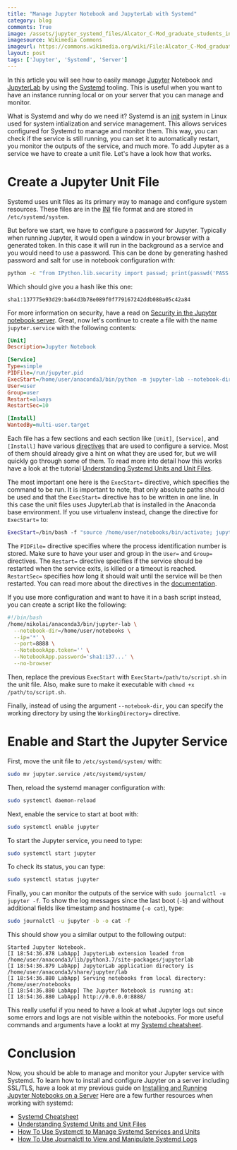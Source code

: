 ```yaml
---
title: "Manage Jupyter Notebook and JupyterLab with Systemd"
category: blog
comments: True
image: /assets/jupyter_systemd_files/Alcator_C-Mod_graduate_students_in_control_room.jpg
imagesource: Wikimedia Commons
imageurl: https://commons.wikimedia.org/wiki/File:Alcator_C-Mod_graduate_students_in_control_room.jpg
layout: post
tags: ['Jupyter', 'Systemd', 'Server']
---
```

In this article you will see how to easily manage [Jupyter](https://jupyter.org/) Notebook and [JupyterLab](https://jupyterlab.readthedocs.io/en/stable/) by using the [Systemd](systemd.io) tooling. This is useful when you want to have an instance running local or on your server that you can manage and monitor.

What is Systemd and why do we need it? Systemd is an [init](https://en.wikipedia.org/wiki/Init) system in Linux used for system intialization and service management. This allows services configured for Systemd to manage and monitor them. This way, you can check if the service is still running, you can set it to automatically restart, you monitor the outputs of the service, and much more. To add Jupyter as a service we have to create a unit file. Let's have a look how that works.

# Create a Jupyter Unit File
    
Systemd uses unit files as its primary way to manage and configure system resources. These files are in the [INI](https://en.wikipedia.org/wiki/INI_file) file format and are stored in `/etc/systemd/system`. 

But before we start, we have to configure a password for Jupyter. Typically when running Jupyter, it would open a window in your browser with a generated token. In this case it will run in the background as a service and you would need to use a password. This can be done by generating hashed password and salt for use in notebook configuration with:

```bash
python -c "from IPython.lib.security import passwd; print(passwd('PASS'))"
```

Which should give you a hash like this one:

    sha1:137775e93d29:ba64d3b78e089f0f779167242ddb080a05c42a84

For more information on security, have a read on [Security in the Jupyter notebook server](https://jupyter-notebook.readthedocs.io/en/stable/security.html). Great, now let's continue to create a file with the name `jupyter.service` with the following contents:

```ini
[Unit]
Description=Jupyter Notebook

[Service]
Type=simple
PIDFile=/run/jupyter.pid
ExecStart=/home/user/anaconda3/bin/python -m jupyter-lab --notebook-dir=/home/user/notebooks --no-browser --NotebookApp.password='sha1:137775e93d29:ba64d3b78e089f0f779167242ddb080a05c42a84'
User=user
Group=user
Restart=always
RestartSec=10

[Install]
WantedBy=multi-user.target
```

Each file has a few sections and each section like `[Unit]`, `[Service]`, and `[Install]` have various [directives](https://www.freedesktop.org/software/systemd/man/systemd.directives.html) that are used to configure a service. Most of them should already give a hint on what they are used for, but we will quickly go through some of them. To read more into detail how this works have a look at the tutorial [Understanding Systemd Units and Unit Files](https://www.digitalocean.com/community/tutorials/understanding-systemd-units-and-unit-files).

The most important one here is the `ExecStart=` directive, which specifies the command to be run. It is important to note, that only absolute paths should be used and that the `ExecStart=` directive has to be written in one line. In this case the unit files uses JupyterLab that is installed in the Anaconda base environment. If you use virtualenv instead, change the directive for `ExecStart=` to:

```bash
ExecStart=/bin/bash -f "source /home/user/notebooks/bin/activate; jupyter-lab --notebook-dir=/home/user/notebooks"
```

The `PIDFile=` directive specifies where the process identification number is stored. Make sure to have your user and group in the `User=` and `Group=` directives. The `Restart=` directive specifies if the service should be restarted when the service exits, is killed or a timeout is reached. `RestartSec=` specifies how long it should wait until the service will be then restarted.  You can read more about the directives in the [documentation](https://www.freedesktop.org/software/systemd/man/systemd.directives.html).

If you use more configuration and want to have it in a bash script instead, you can create a script like the following:

```bash
#!/bin/bash
/home/nikolai/anaconda3/bin/jupyter-lab \
  --notebook-dir=/home/user/notebooks \
  --ip='*' \
  --port=8888 \
  --NotebookApp.token='' \
  --NotebookApp.password='sha1:137...' \
  --no-browser
```

Then, replace the previous `ExecStart` with `ExecStart=/path/to/script.sh` in the unit file. Also, make sure to make it executable with `chmod +x /path/to/script.sh`. 

Finally, instead of using the argument `--notebook-dir`, you can specify the working directory by using the `WorkingDirectory=` directive.

# Enable and Start the Jupyter Service 

First, move the unit file to `/etc/systemd/system/` with:

```bash
sudo mv jupyter.service /etc/systemd/system/
```

Then, reload the systemd manager configuration with:

```bash
sudo systemctl daemon-reload
```

Next, enable the service to start at boot with:

```bash
sudo systemctl enable jupyter
```

To start the Jupyter service, you need to type:

```bash
sudo systemctl start jupyter
```

To check its status, you can type:

```bash
sudo systemctl status jupyter
```
    
Finally, you can monitor the outputs of the service with `sudo journalctl -u jupyter -f`. To show the log messages since the last boot (`-b`) and without additional fields like timestamp and hostname (`-o cat`), type:

```bash
sudo journalctl -u jupyter -b -o cat -f
```

This should show you a similar output to the following output:

```
Started Jupyter Notebook.
[I 18:54:36.878 LabApp] JupyterLab extension loaded from /home/user/anaconda3/lib/python3.7/site-packages/jupyterlab
[I 18:54:36.879 LabApp] JupyterLab application directory is /home/user/anaconda3/share/jupyter/lab
[I 18:54:36.880 LabApp] Serving notebooks from local directory: /home/user/notebooks
[I 18:54:36.880 LabApp] The Jupyter Notebook is running at:
[I 18:54:36.880 LabApp] http://0.0.0.0:8888/
```

This really useful if you need to have a look at what Jupyter logs out since some errors and logs are not visible within the notebooks. For more useful commands and arguments have a lookt at my [Systemd cheatsheet](https://janakiev.com/blog/systemd-cheatsheet/).

# Conclusion

Now, you should be able to manage and monitor your Jupyter service with Systemd. To learn how to install and configure Jupyter on a server including SSL/TLS, have a look at my previous guide on [Installing and Running Jupyter Notebooks on a Server](https://janakiev.com/blog/jupyter-notebook-server/)  Here are a few further resources when working with systemd:

- [Systemd Cheatsheet](https://janakiev.com/blog/systemd-cheatsheet/)
- [Understanding Systemd Units and Unit Files](https://www.digitalocean.com/community/tutorials/understanding-systemd-units-and-unit-files)
- [How To Use Systemctl to Manage Systemd Services and Units](https://www.digitalocean.com/community/tutorials/how-to-use-systemctl-to-manage-systemd-services-and-units)
- [How To Use Journalctl to View and Manipulate Systemd Logs](https://www.digitalocean.com/community/tutorials/how-to-use-journalctl-to-view-and-manipulate-systemd-logs)